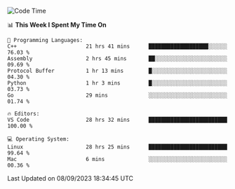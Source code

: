 
<!--START_SECTION:waka-->
![Code Time](http://img.shields.io/badge/Code%20Time-1%2C084%20hrs-blue)

📊 **This Week I Spent My Time On** 

```text
💬 Programming Languages: 
C++                      21 hrs 41 mins      ███████████████████░░░░░░   76.03 % 
Assembly                 2 hrs 45 mins       ██░░░░░░░░░░░░░░░░░░░░░░░   09.69 % 
Protocol Buffer          1 hr 13 mins        █░░░░░░░░░░░░░░░░░░░░░░░░   04.30 % 
Python                   1 hr 3 mins         █░░░░░░░░░░░░░░░░░░░░░░░░   03.73 % 
Go                       29 mins             ░░░░░░░░░░░░░░░░░░░░░░░░░   01.74 % 

🔥 Editors: 
VS Code                  28 hrs 32 mins      █████████████████████████   100.00 % 

💻 Operating System: 
Linux                    28 hrs 25 mins      █████████████████████████   99.64 % 
Mac                      6 mins              ░░░░░░░░░░░░░░░░░░░░░░░░░   00.36 % 
```


 Last Updated on 08/09/2023 18:34:45 UTC
<!--END_SECTION:waka-->

